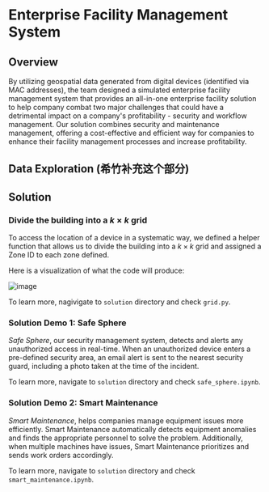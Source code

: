 # Enterprise Facility Management System

## Overview
By utilizing geospatial data generated from digital devices (identified via MAC addresses), the team designed a simulated enterprise facility management system that provides an all-in-one enterprise facility solution to help company combat two major challenges that could have a detrimental impact on a company's profitability - security and workflow management. Our solution combines security and maintenance management, offering a cost-effective and efficient way for companies to enhance their facility management processes and increase profitability.  

## Data Exploration (希竹补充这个部分)

## Solution

### Divide the building into a $k \times k$ grid
To access the location of a device in a systematic way, we defined a helper function that allows us to divide the building into a $k \times k$ grid and assigned a Zone ID to each zone defined.  

Here is a visualization of what the code will produce:  

![image](https://github.com/alyciaqiu/enterprise-facility-mngtment-sys/assets/129646186/3df5db38-4fe9-459b-8e22-ffc4ddb96def)  

To learn more, nagivigate to `solution` directory and check `grid.py`.

### Solution Demo 1: Safe Sphere
_Safe Sphere_, our security management system, detects and alerts any unauthorized access in real-time. When an unauthorized device enters a pre-defined security area, an email alert is sent to the nearest security guard, including a photo taken at the time of the incident.  

To learn more, navigate to `solution` directory and check `safe_sphere.ipynb`.

### Solution Demo 2: Smart Maintenance
_Smart Maintenance_, helps companies manage equipment issues more efficiently. Smart Maintenance automatically detects equipment anomalies and finds the appropriate personnel to solve the problem. Additionally, when multiple machines have issues, Smart Maintenance prioritizes and sends work orders accordingly.  

To learn more, navigate to `solution` directory and check `smart_maintenance.ipynb`.
